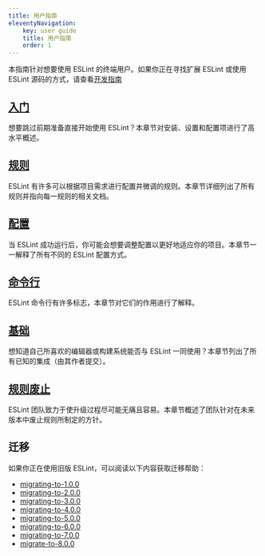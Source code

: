 ```yaml
---
title: 用户指南
eleventyNavigation:
    key: user guide
    title: 用户指南
    order: 1
---
```


本指南针对想要使用 ESLint 的终端用户。如果你正在寻找扩展 ESLint 或使用 ESLint 源码的方式，请查看[开发指南](../extend/)

## [入门](getting-started)

想要跳过前期准备直接开始使用 ESLint？本章节对安装、设置和配置项进行了高水平概述。

## [规则](../rules/)

ESLint 有许多可以根据项目需求进行配置并微调的规则。本章节详细列出了所有规则并指向每一规则的相关文档。

## [配置](configure/)

当 ESLint 成功运行后，你可能会想要调整配置以更好地适应你的项目。本章节一一解释了所有不同的 ESLint 配置方式。

## [命令行](command-line-interface)

ESLint 命令行有许多标志，本章节对它们的作用进行了解释。

## [基础](integrations)

想知道自己所喜欢的编辑器或构建系统能否与 ESLint 一同使用？本章节列出了所有已知的集成（由其作者提交）。

## [规则废止](rule-deprecation)

ESLint 团队致力于使升级过程尽可能无痛且容易。本章节概述了团队针对在未来版本中废止规则所制定的方针。

## 迁移

如果你正在使用旧版 ESLint，可以阅读以下内容获取迁移帮助：

* [migrating-to-1.0.0](migrating-to-1.0.0)
* [migrating-to-2.0.0](migrating-to-2.0.0)
* [migrating-to-3.0.0](migrating-to-3.0.0)
* [migrating-to-4.0.0](migrating-to-4.0.0)
* [migrating-to-5.0.0](migrating-to-5.0.0)
* [migrating-to-6.0.0](migrating-to-6.0.0)
* [migrating-to-7.0.0](migrating-to-7.0.0)
* [migrate-to-8.0.0](migrate-to-8.0.0)
